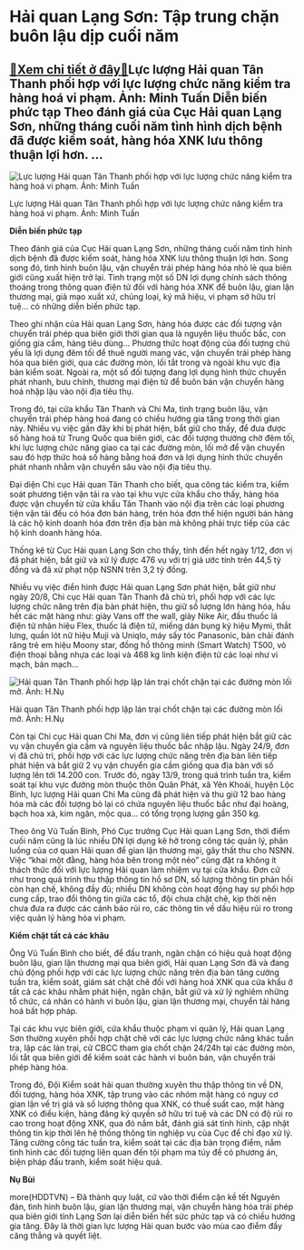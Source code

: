 Hải quan Lạng Sơn: Tập trung chặn buôn lậu dịp cuối năm
=======================================================

[:gift:Xem chi tiết ở đây:gift:](https://hddtvn.com/hai-quan-lang-son-tap-trung-chan-buon-lau-dip-cuoi-nam/)Lực lượng Hải quan Tân Thanh phối hợp với lực lượng chức năng kiểm tra hàng hoá vi phạm. Ảnh: Minh Tuấn Diễn biến phức tạp Theo đánh giá của Cục Hải quan Lạng Sơn, những tháng cuối năm tình hình dịch bệnh đã được kiểm soát, hàng hóa XNK lưu thông thuận lợi hơn. …
-----------------------------------------------------------------------------------------------------------------------------------------------------------------------------------------------------------------------------------------------------------------------





![Lực lượng Hải quan Tân Thanh phối hợp với lực lượng chức năng kiểm tra hàng hoá vi phạm.	 Ảnh: Minh Tuấn](https://hddtvn.com/wp-content/uploads/2021/01/1452_5-2814_IMG_1552.jpg "Lực lượng Hải quan Tân Thanh phối hợp với lực lượng chức năng kiểm tra hàng hoá vi phạm.	 Ảnh: Minh Tuấn")


Lực lượng Hải quan Tân Thanh phối hợp với lực lượng chức năng kiểm tra hàng hoá vi phạm. Ảnh: Minh Tuấn



**Diễn biến phức tạp**


Theo đánh giá của Cục Hải quan Lạng Sơn, những tháng cuối năm tình hình dịch bệnh đã được kiểm soát, hàng hóa XNK lưu thông thuận lợi hơn. Song song đó, tình hình buôn lậu, vận chuyển trái phép hàng hóa nhỏ lẻ qua biên giới cũng xuất hiện trở lại. Tình trạng một số DN lợi dụng chính sách thông thoáng trong thông quan điện tử đối với hàng hóa XNK để buôn lậu, gian lận thương mại, giả mạo xuất xứ, chủng loại, ký mã hiệu, vi phạm sở hữu trí tuệ… có những diễn biến phức tạp.


Theo ghi nhận của Hải quan Lạng Sơn, hàng hóa được các đối tượng vận chuyển trái phép qua biên giới thời gian qua là nguyên liệu thuốc bắc, con giống gia cầm, hàng tiêu dùng… Phương thức hoạt động của đối tượng chủ yếu là lợi dụng đêm tối để thuê người mang vác, vận chuyển trái phép hàng hóa qua biên giới, qua các đường mòn, lối tắt trong và ngoài khu vực địa bàn kiểm soát. Ngoài ra, một số đối tượng đang lợi dụng hình thức chuyển phát nhanh, bưu chính, thương mại điện tử để buôn bán vận chuyển hàng hoá nhập lậu vào nội địa tiêu thụ.


Trong đó, tại cửa khẩu Tân Thanh và Chi Ma, tình trạng buôn lậu, vận chuyển trái phép hàng hoá đang có chiều hướng gia tăng trong thời gian này. Nhiều vụ việc gần đây khi bị phát hiện, bắt giữ cho thấy, để đưa được số hàng hoá từ Trung Quốc qua biên giới, các đối tượng thường chờ đêm tối, khi lực lượng chức năng giao ca tại các đường mòn, lối mở để vận chuyển sau đó hợp thức hoá số hàng bằng hoá đơn và lợi dụng hình thức chuyển phát nhanh nhằm vận chuyển sâu vào nội địa tiêu thụ.


Đại diện Chi cục Hải quan Tân Thanh cho biết, qua công tác kiểm tra, kiểm soát phương tiện vận tải ra vào tại khu vực cửa khẩu cho thấy, hàng hóa được vận chuyển từ cửa khẩu Tân Thanh vào nội địa trên các loại phương tiện vận tải đều có hóa đơn bán hàng, trên hóa đơn thể hiện người bán hàng là các hộ kinh doanh hóa đơn trên địa bàn mà không phải trực tiếp của các hộ kinh doanh hàng hóa.


Thống kê từ Cục Hải quan Lạng Sơn cho thấy, tính đến hết ngày 1/12, đơn vị đã phát hiện, bắt giữ và xử lý được 476 vụ với trị giá ước tính trên 44,5 tỷ đồng và đã xử phạt nộp NSNN trên 3,2 tỷ đồng.


Nhiều vụ việc điển hình được Hải quan Lạng Sơn phát hiện, bắt giữ như ngày 20/8, Chi cục Hải quan Tân Thanh đã chủ trì, phối hợp với các lực lượng chức năng trên địa bàn phát hiện, thu giữ số lượng lớn hàng hóa, hầu hết các mặt hàng như: giày Vans off the wall, giày Nike Air, đầu thuốc lá điện tử nhãn hiệu Flex, thuốc lá điện tử, miếng dán bụng ký hiệu Mymi, thắt lưng, quần lót nữ hiệu Muji và Uniqlo, máy sấy tóc Panasonic, bàn chải đánh răng trẻ em hiệu Moony star, đồng hồ thông minh (Smart Watch) T500, vỏ điện thoại bằng nhựa các loại và 468 kg linh kiện điện tử các loại như vi mạch, bản mạch…





![Hải quan Tân Thanh phối hợp lập lán trại chốt chặn tại các đường mòn lối mở.  	Ảnh: H.Nụ](https://hddtvn.com/wp-content/uploads/2021/01/1511_6-2.jpg "Hải quan Tân Thanh phối hợp lập lán trại chốt chặn tại các đường mòn lối mở.  	Ảnh: H.Nụ")


Hải quan Tân Thanh phối hợp lập lán trại chốt chặn tại các đường mòn lối mở. Ảnh: H.Nụ



Còn tại Chi cục Hải quan Chi Ma, đơn vị cũng liên tiếp phát hiện bắt giữ các vụ vận chuyển gia cầm và nguyên liệu thuốc bắc nhập lậu. Ngày 24/9, đơn vị đã chủ trì, phối hợp với các lực lượng chức năng trên địa bàn liên tiếp phát hiện và bắt giữ 2 vụ vận chuyển gia cầm giống qua địa bàn với số lượng lên tới 14.200 con. Trước đó, ngày 13/9, trong quá trình tuần tra, kiểm soát tại khu vực đường mòn thuộc thôn Quân Phát, xã Yên Khoái, huyện Lộc Bình, lực lượng Hải quan Chi Ma cũng đã phát hiện và thu giữ 12 bao hàng hóa mà các đối tượng bỏ lại có chứa nguyên liệu thuốc bắc như đại hoàng, bạch hoa xà, kim ngân, mộc qua… có tổng trọng lượng gần 350 kg.


Theo ông Vũ Tuấn Bình, Phó Cục trưởng Cục Hải quan Lạng Sơn, thời điểm cuối năm cũng là lúc nhiều DN lợi dụng kẽ hở trong công tác quản lý, phân luồng của cơ quan Hải quan để gian lận thương mại, gây thất thu cho NSNN. Việc “khai một đằng, hàng hóa bên trong một nẻo” cũng đặt ra không ít thách thức đối với lực lượng Hải quan làm nhiệm vụ tại cửa khẩu. Đơn cử như trong quá trình thu thập thông tin hồ sơ DN, số lượng thông tin phản hồi còn hạn chế, không đầy đủ; nhiều DN không còn hoạt động hay sự phối hợp cung cấp, trao đổi thông tin giữa các tổ, đội chưa chặt chẽ, kịp thời nên chưa đưa ra được các cảnh báo rủi ro, các thông tin về dấu hiệu rủi ro trong việc quản lý hàng hóa vi phạm.


**Kiểm chặt tất cả các khâu**


Ông Vũ Tuấn Bình cho biết, để đấu tranh, ngăn chặn có hiệu quả hoạt động buôn lậu, gian lận thương mại qua biên giới, Hải quan Lạng Sơn đã và đang chủ động phối hợp với các lực lượng chức năng trên địa bàn tăng cường tuần tra, kiểm soát, giám sát chặt chẽ đối với hàng hoá XNK qua cửa khẩu ở tất cả các khâu nhằm phát hiện, ngăn chặn, bắt giữ và xử lý nghiêm những tổ chức, cá nhân có hành vi buôn lậu, gian lận thương mại, chuyển tải hàng hoá bất hợp pháp.


Tại các khu vực biên giới, cửa khẩu thuộc phạm vi quản lý, Hải quan Lạng Sơn thường xuyên phối hợp chặt chẽ với các lực lượng chức năng khác tuần tra, lập các lán trại, cử CBCC tham gia chốt chặn 24/24h tại các đường mòn, lối tắt qua biên giới để kiểm soát các hành vi buôn bán, vận chuyển trái phép hàng hóa.


Trong đó, Đội Kiểm soát hải quan thường xuyên thu thập thông tin về DN, đối tượng, hàng hóa XNK, tập trung vào các nhóm mặt hàng có nguy cơ gian lận về trị giá và số lượng thông qua XNK, có thuế suất cao, mặt hàng XNK có điều kiện, hàng đăng ký quyền sở hữu trí tuệ và các DN có độ rủi ro cao trong hoạt động XNK, qua đó nắm bắt, đánh giá sát tình hình, cập nhật thông tin kịp thời lên hệ thống thông tin nghiệp vụ của Cục để chỉ đạo xử lý. Tăng cường công tác tuần tra, kiểm soát tại các địa bàn trọng điểm, nắm tình hình các đối tượng liên quan đến tội phạm ma túy để có phương án, biện pháp đấu tranh, kiểm soát hiệu quả.




**Nụ Bùi**



more(HDDTVN) – Đã thành quy luật, cứ vào thời điểm cận kề tết Nguyên đán, tình hình buôn lậu, gian lận thương mại, vận chuyển hàng hóa trái phép qua biên giới tỉnh Lạng Sơn lại diễn biến hết sức phức tạp và có chiều hướng gia tăng. Đây là thời gian lực lượng Hải quan bước vào mùa cao điểm đầy căng thẳng và quyết liệt.

